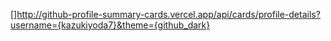 []http://github-profile-summary-cards.vercel.app/api/cards/profile-details?username={kazukiyoda7}&theme={github_dark}
